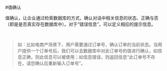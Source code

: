 #值确认

值确认，让企业通过检索数据库的方式，确认对话中相关信息的状态、正确与否（即是是否真实存在数据库中）。对于“错误信息”，可以定义相应的提示信息。

​	



> 如：比如电商产场景下，用户需要通过订单号，确认订单的当前状态。当用户提供一个订单号后，我们可以去数据库中对此订单号的值进行确认，如信息正确，则此信息可以被使用；如信息错误，则返回信息“此订单号不存在，请您确认后重新输入订单号”。

